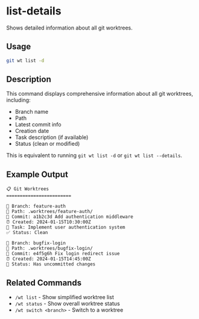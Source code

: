 # list-details

Shows detailed information about all git worktrees.

## Usage

```bash
git wt list -d
```

## Description

This command displays comprehensive information about all git worktrees, including:

- Branch name
- Path
- Latest commit info
- Creation date
- Task description (if available)
- Status (clean or modified)

This is equivalent to running `git wt list -d` or `git wt list --details`.

## Example Output

```
📋 Git Worktrees
========================

🌿 Branch: feature-auth
📁 Path: .worktrees/feature-auth/
💾 Commit: a1b2c3d Add authentication middleware
⏰ Created: 2024-01-15T10:30:00Z
📝 Task: Implement user authentication system
✅ Status: Clean

🌿 Branch: bugfix-login
📁 Path: .worktrees/bugfix-login/
💾 Commit: e4f5g6h Fix login redirect issue
⏰ Created: 2024-01-15T14:45:00Z
🔄 Status: Has uncommitted changes
```

## Related Commands

- `/wt list` - Show simplified worktree list
- `/wt status` - Show overall worktree status
- `/wt switch <branch>` - Switch to a worktree

